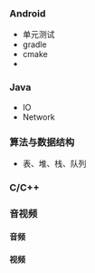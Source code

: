 ### Android

- 单元测试
- gradle
- cmake
- 



### Java

- IO
- Network



### 算法与数据结构

- 表、堆、栈、队列





### C/C++









### 音视频

#### 音频



#### 视频



